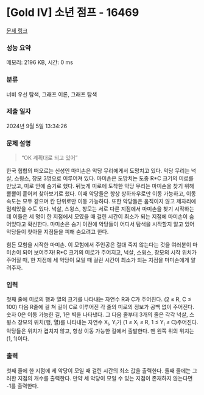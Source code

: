 # [Gold IV] 소년 점프 - 16469 

[문제 링크](https://www.acmicpc.net/problem/16469) 

### 성능 요약

메모리: 2196 KB, 시간: 0 ms

### 분류

너비 우선 탐색, 그래프 이론, 그래프 탐색

### 제출 일자

2024년 9월 5일 13:34:26

### 문제 설명

<blockquote>
<p>“OK 계획대로 되고 있어” </p>
</blockquote>

<p>한국 힙합의 떠오르는 신성인 마미손은 악당 무리에게서 도망치고 있다. 악당 무리는 넉살, 스윙스, 창모 3명으로 이루어져 있다. 마미손은 도망치는 도중 R*C 크기의 미로를 만났고, 미로 안에 숨기로 했다. 뒤늦게 미로에 도착한 악당 무리는 마미손을 찾기 위해 뿔뿔이 흩어져 찾아보기로 했다. 이때 악당들은 항상 상하좌우로만 이동 가능하고, 이동 속도는 모두 같으며 칸 단위로만 이동 가능하다. 또한 악당들은 움직이지 않고 제자리에 멈춰있을 수도 있다. 넉살, 스윙스, 창모는 서로 다른 지점에서 마미손을 찾기 시작하는데 이들은 세 명이 한 지점에서 모였을 때 걸린 시간이 최소가 되는 지점에 마미손이 숨어있다고 확신한다. 마미손은 숨기 이전에 악당들이 어디서 탐색을 시작할지 알고 있어 악당들이 찾아올 지점들을 피해 숨으려고 한다. </p>

<p>힘든 모험을 시작한 마미손. 이 모험에서 주인공은 절대 죽지 않는다는 것을 여러분이 마미손이 되어 보여주자! R*C 크기의 미로가 주어지고, 넉살, 스윙스, 창모의 시작 위치가 주어질 때, 한 지점에 세 악당이 모일 때 걸린 시간이 최소가 되는 지점을 마미손에게 알려주자. </p>

### 입력 

 <p>첫째 줄에 미로의 행과 열의 크기를 나타내는 자연수 R과 C가 주어진다. (2 ≤ R, C ≤ 100) 다음 R줄에 걸 쳐 길이 C로 이루어진 각 줄의 미로의 정보가 공백 없이 주어진다. 숫자 0은 이동 가능한 길, 1은 벽을 나타낸다. 그 다음 줄부터 3개의 줄은 각각 넉살, 스윙스 창모의 위치(행, 열)를 나타내는 자연수 X<sub>i</sub>, Y<sub>i</sub>가 (1 ≤ X<sub>i</sub> ≤ R, 1 ≤ Y<sub>i</sub> ≤ C)주어진다. 악당들은 위치가 겹치지 않고, 항상 이동 가능한 길에서 출발한다. 맨 왼쪽 위의 위치는 (1, 1)이다. </p>

### 출력 

 <p>첫째 줄에 한 지점에 세 악당이 모일 때 걸린 시간의 최소 값을 출력한다. 둘째 줄에는 그러한 지점의 개수를 출력한다. 만약 세 악당이 모일 수 있는 지점이 존재하지 않는다면 -1를 출력한다.</p>


